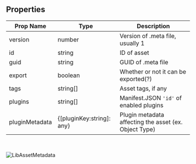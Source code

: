 ## Properties

| Prop Name | Type | Description |
| --------------------- | ------ | ------------------- |
| version | number | Version of .meta file, usually 1 |
| id | string | ID of asset |
| guid | string | GUID of .meta file |
| export | boolean | Whether or not it can be exported(?) |
| tags | string[] | Asset tags, if any |
| plugins | string[] | Manifest.JSON `'id'` of enabled plugins |
| pluginMetadata | {[pluginKey:string]: any} | Plugin metadata affecting the asset (ex. Object Type) |

<br/>

![LibAssetMetadata](https://github.com/user-attachments/assets/c762a9b9-3116-43c4-832d-c35afb113c52)





